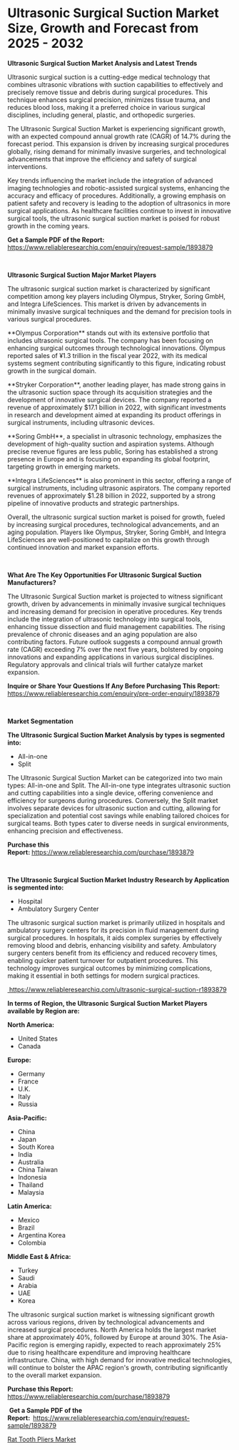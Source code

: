 <p><h1>Ultrasonic Surgical Suction Market Size, Growth and Forecast from 2025 - 2032</h1></p><p><strong>Ultrasonic Surgical Suction Market Analysis and Latest Trends</strong></p>
<p><p>Ultrasonic surgical suction is a cutting-edge medical technology that combines ultrasonic vibrations with suction capabilities to effectively and precisely remove tissue and debris during surgical procedures. This technique enhances surgical precision, minimizes tissue trauma, and reduces blood loss, making it a preferred choice in various surgical disciplines, including general, plastic, and orthopedic surgeries.</p><p>The Ultrasonic Surgical Suction Market is experiencing significant growth, with an expected compound annual growth rate (CAGR) of 14.7% during the forecast period. This expansion is driven by increasing surgical procedures globally, rising demand for minimally invasive surgeries, and technological advancements that improve the efficiency and safety of surgical interventions. </p><p>Key trends influencing the market include the integration of advanced imaging technologies and robotic-assisted surgical systems, enhancing the accuracy and efficacy of procedures. Additionally, a growing emphasis on patient safety and recovery is leading to the adoption of ultrasonics in more surgical applications. As healthcare facilities continue to invest in innovative surgical tools, the ultrasonic surgical suction market is poised for robust growth in the coming years.</p></p>
<p><strong>Get a Sample PDF of the Report:&nbsp;</strong> <a href="https://www.reliableresearchiq.com/enquiry/request-sample/1893879?utm_campaign=3113&utm_medium=2&utm_source=Github&utm_content=ia&utm_term=05032025&utm_id=ultrasonic-surgical-suction">https://www.reliableresearchiq.com/enquiry/request-sample/1893879</a></p>
<p>&nbsp;</p>
<p><strong>Ultrasonic Surgical Suction Major Market Players</strong></p>
<p><p>The ultrasonic surgical suction market is characterized by significant competition among key players including Olympus, Stryker, Soring GmbH, and Integra LifeSciences. This market is driven by advancements in minimally invasive surgical techniques and the demand for precision tools in various surgical procedures.</p><p>**Olympus Corporation** stands out with its extensive portfolio that includes ultrasonic surgical tools. The company has been focusing on enhancing surgical outcomes through technological innovations. Olympus reported sales of ¥1.3 trillion in the fiscal year 2022, with its medical systems segment contributing significantly to this figure, indicating robust growth in the surgical domain.</p><p>**Stryker Corporation**, another leading player, has made strong gains in the ultrasonic suction space through its acquisition strategies and the development of innovative surgical devices. The company reported a revenue of approximately $17.1 billion in 2022, with significant investments in research and development aimed at expanding its product offerings in surgical instruments, including ultrasonic devices.</p><p>**Soring GmbH**, a specialist in ultrasonic technology, emphasizes the development of high-quality suction and aspiration systems. Although precise revenue figures are less public, Soring has established a strong presence in Europe and is focusing on expanding its global footprint, targeting growth in emerging markets.</p><p>**Integra LifeSciences** is also prominent in this sector, offering a range of surgical instruments, including ultrasonic aspirators. The company reported revenues of approximately $1.28 billion in 2022, supported by a strong pipeline of innovative products and strategic partnerships.</p><p>Overall, the ultrasonic surgical suction market is poised for growth, fueled by increasing surgical procedures, technological advancements, and an aging population. Players like Olympus, Stryker, Soring GmbH, and Integra LifeSciences are well-positioned to capitalize on this growth through continued innovation and market expansion efforts.</p></p>
<p>&nbsp;</p>
<p><strong>What Are The Key Opportunities For Ultrasonic Surgical Suction Manufacturers?</strong></p>
<p><p>The Ultrasonic Surgical Suction market is projected to witness significant growth, driven by advancements in minimally invasive surgical techniques and increasing demand for precision in operative procedures. Key trends include the integration of ultrasonic technology into surgical tools, enhancing tissue dissection and fluid management capabilities. The rising prevalence of chronic diseases and an aging population are also contributing factors. Future outlook suggests a compound annual growth rate (CAGR) exceeding 7% over the next five years, bolstered by ongoing innovations and expanding applications in various surgical disciplines. Regulatory approvals and clinical trials will further catalyze market expansion.</p></p>
<p><strong>Inquire or Share Your Questions If Any Before Purchasing This Report:</strong> <a href="https://www.reliableresearchiq.com/enquiry/pre-order-enquiry/1893879?utm_campaign=3113&utm_medium=2&utm_source=Github&utm_content=ia&utm_term=05032025&utm_id=ultrasonic-surgical-suction">https://www.reliableresearchiq.com/enquiry/pre-order-enquiry/1893879</a></p>
<p>&nbsp;</p>
<p><strong>Market Segmentation</strong></p>
<p><strong>The Ultrasonic Surgical Suction Market Analysis by types is segmented into:</strong></p>
<p><ul><li>All-in-one</li><li>Split</li></ul></p>
<p><p>The Ultrasonic Surgical Suction Market can be categorized into two main types: All-in-one and Split. The All-in-one type integrates ultrasonic suction and cutting capabilities into a single device, offering convenience and efficiency for surgeons during procedures. Conversely, the Split market involves separate devices for ultrasonic suction and cutting, allowing for specialization and potential cost savings while enabling tailored choices for surgical teams. Both types cater to diverse needs in surgical environments, enhancing precision and effectiveness.</p></p>
<p><strong>Purchase this Report:&nbsp;</strong><a href="https://www.reliableresearchiq.com/purchase/1893879?utm_campaign=3113&utm_medium=2&utm_source=Github&utm_content=ia&utm_term=05032025&utm_id=ultrasonic-surgical-suction">https://www.reliableresearchiq.com/purchase/1893879</a></p>
<p>&nbsp;</p>
<p><strong>The Ultrasonic Surgical Suction Market Industry Research by Application is segmented into:</strong></p>
<p><ul><li>Hospital</li><li>Ambulatory Surgery Center</li></ul></p>
<p><p>The ultrasonic surgical suction market is primarily utilized in hospitals and ambulatory surgery centers for its precision in fluid management during surgical procedures. In hospitals, it aids complex surgeries by effectively removing blood and debris, enhancing visibility and safety. Ambulatory surgery centers benefit from its efficiency and reduced recovery times, enabling quicker patient turnover for outpatient procedures. This technology improves surgical outcomes by minimizing complications, making it essential in both settings for modern surgical practices.</p></p>
<p><a href="https://www.reliableresearchiq.com/ultrasonic-surgical-suction-r1893879?utm_campaign=3113&utm_medium=2&utm_source=Github&utm_content=ia&utm_term=05032025&utm_id=ultrasonic-surgical-suction">&nbsp;https://www.reliableresearchiq.com/ultrasonic-surgical-suction-r1893879</a></p>
<p><strong>In terms of Region, the Ultrasonic Surgical Suction Market Players available by Region are:</strong></p>
<p>
    <p> <strong> North America: </strong>
        <ul>
            <li>United States</li>
            <li>Canada</li>
        </ul>
        </p> 
    <p> <strong> Europe: </strong>
        <ul>
            <li>Germany</li>
            <li>France</li>
            <li>U.K.</li>
            <li>Italy</li>
            <li>Russia</li>
        </ul>
        </p> 
    <p> <strong> Asia-Pacific: </strong>
        <ul>
            <li>China</li>
            <li>Japan</li>
            <li>South Korea</li>
            <li>India</li>
            <li>Australia</li>
            <li>China Taiwan</li>
            <li>Indonesia</li>
            <li>Thailand</li>
            <li>Malaysia</li>
        </ul>
        </p> 
    <p> <strong> Latin America: </strong>
        <ul>
            <li>Mexico</li>
            <li>Brazil</li>
            <li>Argentina Korea</li>
            <li>Colombia</li>
        </ul>
        </p> 
    <p> <strong> Middle East & Africa: </strong>
        <ul>
            <li>Turkey</li>
            <li>Saudi</li>
            <li>Arabia</li>
            <li>UAE</li>
            <li>Korea</li>
        </ul>
    </p>
    </p>
<p><p>The ultrasonic surgical suction market is witnessing significant growth across various regions, driven by technological advancements and increased surgical procedures. North America holds the largest market share at approximately 40%, followed by Europe at around 30%. The Asia-Pacific region is emerging rapidly, expected to reach approximately 25% due to rising healthcare expenditure and improving healthcare infrastructure. China, with high demand for innovative medical technologies, will continue to bolster the APAC region's growth, contributing significantly to the overall market expansion.</p></p>
<p><strong>Purchase this Report: </strong><a href="https://www.reliableresearchiq.com/purchase/1893879?utm_campaign=3113&utm_medium=2&utm_source=Github&utm_content=ia&utm_term=05032025&utm_id=ultrasonic-surgical-suction">https://www.reliableresearchiq.com/purchase/1893879</a></p>
<p>&nbsp;<strong>Get a Sample PDF of the Report:&nbsp;&nbsp;</strong><a href="https://www.reliableresearchiq.com/enquiry/request-sample/1893879?utm_campaign=3113&utm_medium=2&utm_source=Github&utm_content=ia&utm_term=05032025&utm_id=ultrasonic-surgical-suction">https://www.reliableresearchiq.com/enquiry/request-sample/1893879</a></p>
<p><strong></strong></p>
<p><p><a href="https://github.com/elodielamto06/Market-Research-Report-List-1/blob/main/rat-tooth-pliers-market.md?utm_campaign=3113&utm_medium=2&utm_source=Github&utm_content=ia&utm_term=05032025&utm_id=ultrasonic-surgical-suction">Rat Tooth Pliers Market</a></p></p>